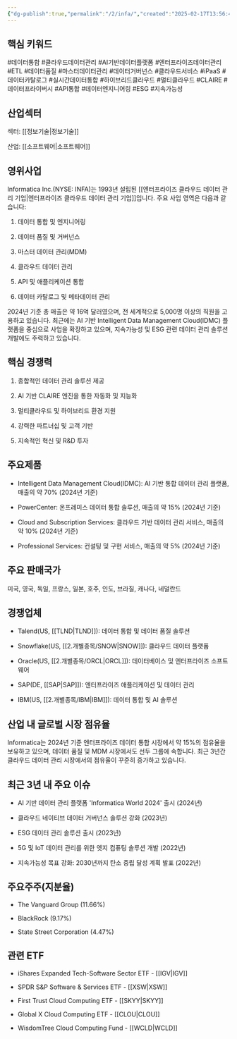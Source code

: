 ```yaml
---
{"dg-publish":true,"permalink":"/2/infa/","created":"2025-02-17T13:56:45.272+09:00","updated":"2025-07-29T21:37:04.764+09:00"}
---
```


## 핵심 키워드

#데이터통합 #클라우드데이터관리 #AI기반데이터플랫폼 #엔터프라이즈데이터관리 #ETL #데이터품질 #마스터데이터관리 #데이터거버넌스 #클라우드서비스 #iPaaS #데이터카탈로그 #실시간데이터통합 #하이브리드클라우드 #멀티클라우드 #CLAIRE #데이터프라이버시 #API통합 #데이터엔지니어링 #ESG #지속가능성

## 산업섹터

섹터: [[정보기술\|정보기술]]

산업: [[소프트웨어\|소프트웨어]]

## 영위사업

Informatica Inc.(NYSE: INFA)는 1993년 설립된 [[엔터프라이즈 클라우드 데이터 관리 기업\|엔터프라이즈 클라우드 데이터 관리 기업]]입니다. 주요 사업 영역은 다음과 같습니다:

1. 데이터 통합 및 엔지니어링
    
2. 데이터 품질 및 거버넌스
    
3. 마스터 데이터 관리(MDM)
    
4. 클라우드 데이터 관리
    
5. API 및 애플리케이션 통합
    
6. 데이터 카탈로그 및 메타데이터 관리
    

2024년 기준 총 매출은 약 16억 달러였으며, 전 세계적으로 5,000명 이상의 직원을 고용하고 있습니다. 최근에는 AI 기반 Intelligent Data Management Cloud(IDMC) 플랫폼을 중심으로 사업을 확장하고 있으며, 지속가능성 및 ESG 관련 데이터 관리 솔루션 개발에도 주력하고 있습니다.

## 핵심 경쟁력

1. 종합적인 데이터 관리 솔루션 제공
    
2. AI 기반 CLAIRE 엔진을 통한 자동화 및 지능화
    
3. 멀티클라우드 및 하이브리드 환경 지원
    
4. 강력한 파트너십 및 고객 기반
    
5. 지속적인 혁신 및 R&D 투자
    

## 주요제품

- Intelligent Data Management Cloud(IDMC): AI 기반 통합 데이터 관리 플랫폼, 매출의 약 70% (2024년 기준)
    
- PowerCenter: 온프레미스 데이터 통합 솔루션, 매출의 약 15% (2024년 기준)
    
- Cloud and Subscription Services: 클라우드 기반 데이터 관리 서비스, 매출의 약 10% (2024년 기준)
    
- Professional Services: 컨설팅 및 구현 서비스, 매출의 약 5% (2024년 기준)
    

## 주요 판매국가

미국, 영국, 독일, 프랑스, 일본, 호주, 인도, 브라질, 캐나다, 네덜란드

## 경쟁업체

- Talend(US, [[TLND\|TLND]]): 데이터 통합 및 데이터 품질 솔루션
    
- Snowflake(US, [[2.개별종목/SNOW\|SNOW]]): 클라우드 데이터 플랫폼
    
- Oracle(US, [[2.개별종목/ORCL\|ORCL]]): 데이터베이스 및 엔터프라이즈 소프트웨어
    
- SAP(DE, [[SAP\|SAP]]): 엔터프라이즈 애플리케이션 및 데이터 관리
    
- IBM(US, [[2.개별종목/IBM\|IBM]]): 데이터 통합 및 AI 솔루션
    

## 산업 내 글로벌 시장 점유율

Informatica는 2024년 기준 엔터프라이즈 데이터 통합 시장에서 약 15%의 점유율을 보유하고 있으며, 데이터 품질 및 MDM 시장에서도 선두 그룹에 속합니다. 최근 3년간 클라우드 데이터 관리 시장에서의 점유율이 꾸준히 증가하고 있습니다.

## 최근 3년 내 주요 이슈

- AI 기반 데이터 관리 플랫폼 'Informatica World 2024' 출시 (2024년)
    
- 클라우드 네이티브 데이터 거버넌스 솔루션 강화 (2023년)
    
- ESG 데이터 관리 솔루션 출시 (2023년)
    
- 5G 및 IoT 데이터 관리를 위한 엣지 컴퓨팅 솔루션 개발 (2022년)
    
- 지속가능성 목표 강화: 2030년까지 탄소 중립 달성 계획 발표 (2022년)
    

## 주요주주(지분율)

- The Vanguard Group (11.66%)
    
- BlackRock (9.17%)
    
- State Street Corporation (4.47%)
    

## 관련 ETF

- iShares Expanded Tech-Software Sector ETF - [[IGV\|IGV]]
    
- SPDR S&P Software & Services ETF - [[XSW\|XSW]]
    
- First Trust Cloud Computing ETF - [[SKYY\|SKYY]]
    
- Global X Cloud Computing ETF - [[CLOU\|CLOU]]
    
- WisdomTree Cloud Computing Fund - [[WCLD\|WCLD]]